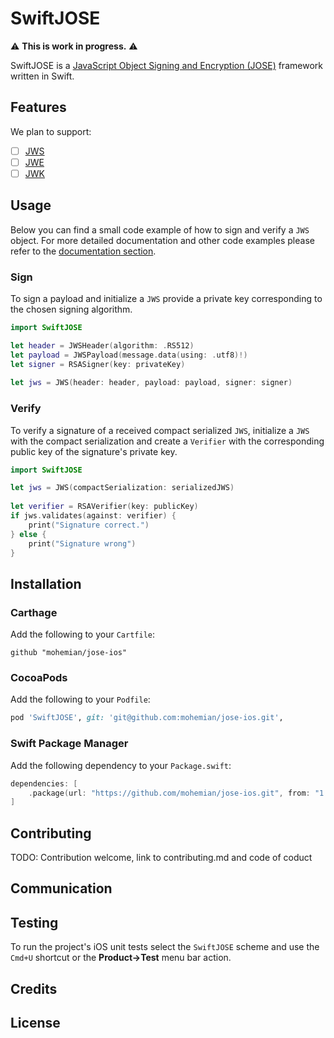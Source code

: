 # SwiftJOSE

:warning: **This is work in progress.** :warning:

SwiftJOSE is a [JavaScript Object Signing and Encryption (JOSE)](http://jose.readthedocs.io/en/latest) framework written in Swift.

## Features

We plan to support:

- [ ] [JWS](https://tools.ietf.org/html/rfc7515)
- [ ] [JWE](https://tools.ietf.org/html/rfc7516)
- [ ] [JWK](https://tools.ietf.org/html/rfc7517)

## Usage

Below you can find a small code example of how to sign and verify a `JWS` object. For more detailed documentation and other code examples please refer to the [documentation section](https://github.com/mohemian/jose-ios/blob/master/Documentation).

### Sign

To sign a payload and initialize a `JWS` provide a private key corresponding to the chosen signing algorithm.

```swift
import SwiftJOSE

let header = JWSHeader(algorithm: .RS512)
let payload = JWSPayload(message.data(using: .utf8)!)
let signer = RSASigner(key: privateKey)
     
let jws = JWS(header: header, payload: payload, signer: signer)
```

### Verify

To verify a signature of a received compact serialized `JWS`, initialize a `JWS` with the compact serialization and create a `Verifier` with the corresponding public key of the signature's private key.

``` swift
import SwiftJOSE

let jws = JWS(compactSerialization: serializedJWS)
        
let verifier = RSAVerifier(key: publicKey)
if jws.validates(against: verifier) {
    print("Signature correct.")
} else {
    print("Signature wrong")
}
```

## Installation

### Carthage

Add the following to your `Cartfile`:

``` shell
github "mohemian/jose-ios"
```

### CocoaPods

Add the following to your `Podfile`:

``` ruby
pod 'SwiftJOSE', git: 'git@github.com:mohemian/jose-ios.git',
```

### Swift Package Manager

Add the following dependency to your `Package.swift`:

``` swift
dependencies: [
    .package(url: "https://github.com/mohemian/jose-ios.git", from: "1.0.0")
]
```

## Contributing



TODO: Contribution welcome, link to contributing.md and code of coduct

## Communication

## Testing

To run the project's iOS unit tests select the `SwiftJOSE` scheme and use the `Cmd+U` shortcut or the **Product->Test** menu bar action.  

## Credits

## License
